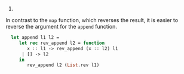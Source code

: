 1.
  In contrast to the `map` function, which reverses the result, it is easier to reverse the
  argument for the `append` function.
  
```ocaml
  let append l1 l2 =
     let rec rev_append l2 = function
        x :: l1 -> rev_append (x :: l2) l1
      | [] -> l2
     in
        rev_append l2 (List.rev l1)
```

